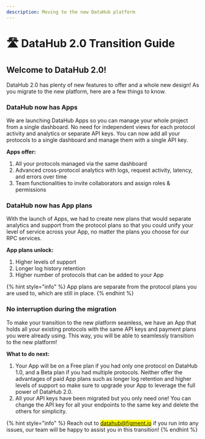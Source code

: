 ```yaml
---
description: Moving to the new DataHub platform
---
```


# 🛣 DataHub 2.0 Transition Guide

## Welcome to DataHub 2.0!

DataHub 2.0 has plenty of new features to offer and a whole new design! As you migrate to the new platform, here are a few things to know.

### DataHub now has Apps&#x20;

We are launching DataHub Apps so you can manage your whole project from a single dashboard. No need for independent views for each protocol activity and analytics or separate API keys. You can now add all your protocols to a single dashboard and manage them with a single API key.

**Apps offer:**&#x20;

1. All your protocols managed via the same dashboard&#x20;
2. Advanced cross-protocol analytics with logs, request activity, latency, and errors over time&#x20;
3. Team functionalities to invite collaborators and assign roles & permissions

### DataHub now has App plans&#x20;

With the launch of Apps, we had to create new plans that would separate analytics and support from the protocol plans so that you could unify your level of service across your App, no matter the plans you choose for our RPC services.

**App plans unlock:**&#x20;

1. Higher levels of support&#x20;
2. Longer log history retention&#x20;
3. Higher number of protocols that can be added to your App

{% hint style="info" %}
App plans are separate from the protocol plans you are used to, which are still in place.
{% endhint %}

### No interruption during the migration

To make your transition to the new platform seamless, we have an App that holds all your existing protocols with the same API keys and payment plans you were already using. This way, you will be able to seamlessly transition to the new platform!&#x20;

**What to do next:**&#x20;

1. Your App will be on a Free plan if you had only one protocol on DataHub 1.0, and a Beta plan if you had multiple protocols. Neither offer the advantages of paid App plans such as longer log retention and higher levels of support so make sure to upgrade your App to leverage the full power of DataHub 2.0.&#x20;
2.  All your API keys have been migrated but you only need one! You can change the API key for all your endpoints to the same key and delete the others for simplicity.&#x20;



{% hint style="info" %}
Reach out to <mark style="color:blue;">datahub@figment.io</mark> if you run into any issues, our team will be happy to assist you in this transition!
{% endhint %}
